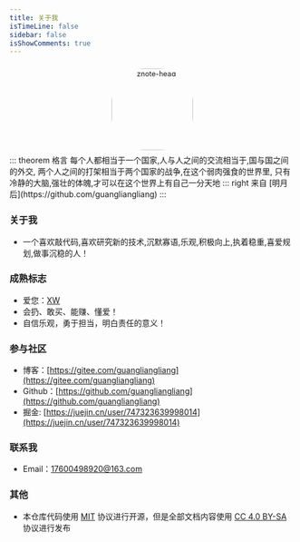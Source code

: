 ```yaml
---
title: 关于我
isTimeLine: false
sidebar: false
isShowComments: true
---
```


<p align="center"><img style="border-radius:41%;pointer-events:none;transform: scale(0.9);" :src="$withBase('/vuepress/head-fish.jpg')" alt="znote-head" width=160></p>
<p align="center" style="margin-top: -15px;">
  <a href="https://gitee.com/guangliangliang" class="zi zi_textbook"></a> 
  <a href="mailto:17600498920@163.com" class="zi zi_envelope"></a> 
  <a href="https://github.com/guangliangliang" class="zi zi_tmGithub"></a>
  <a href="https://twitter.com/zpj80231" class="zi zi_tmTwitter"></a>
  <a href="tencent://AddContact/?fromId=45&fromSubId=1&subcmd=all&uin=2718889614&website=www.oicqzone.com" class="zi zi_tmQq"></a>
</p>

<Clock02 style="margin-bottom: -12px"/>
::: theorem 格言
每个人都相当于一个国家,人与人之间的交流相当于,国与国之间的外交,
两个人之间的打架相当于两个国家的战争,在这个弱肉强食的世界里,
只有冷静的大脑,强壮的体魄,才可以在这个世界上有自己一分天地
::: right
来自 [明月后](https://github.com/guangliangliang)
:::

<CanvasNest color="255,0,0" opacity='1'></CanvasNest>

### 关于我

- 一个喜欢敲代码,喜欢研究新的技术,沉默寡语,乐观,积极向上,执着稳重,喜爱规划,做事沉稳的人！

### 成熟标志

- 爱您：[XW](/view/love.html)
- 会扔、敢买、能赚、懂爱！
- 自信乐观，勇于担当，明白责任的意义！

### 参与社区

- 博客：[https://gitee.com/guangliangliang](https://gitee.com/guangliangliang)
- Github：[https://github.com/guangliangliang](https://github.com/guangliangliang)
- 掘金: [https://juejin.cn/user/747323639998014](https://juejin.cn/user/747323639998014)

### 联系我

- <i class="zi zi_envelopeBold" zico="黑信封"></i> Email：[17600498920@163.com](mailto:17600498920@163.com)

### 其他

- 本仓库代码使用 [MIT](https://github.com/SigureMo/notev/blob/master/LICENSE) 协议进行开源，但是全部文档内容使用 [CC 4.0 BY-SA](https://creativecommons.org/licenses/by-sa/4.0/) 协议进行发布


<link rel="stylesheet" href="https://ico.z01.com/zico.min.css">

<style lang="stylus" scoped> 

</style>
